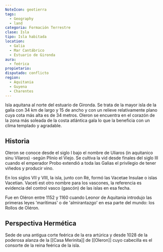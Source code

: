 ```yaml
---
NoteIcon: geotierra
tags:
  - Geography 
  - land 
categoria: Formación Terrestre
clase: Isla 
tipo: Isla habitada 
location: 
  - Galia 
  - Mar Cantábrico 
  - Estuario de Gironda 
aura:
  - feérica
propietario:
disputado: conflicto
region:
  - Aquitania  
  - Guyena 
  - Charentes 
---
```





Isla aquitana al norte del estuario de Gironda. Se trata de la mayor isla de la galia con 34 km de largo y 15 de ancho y con un relieve relativamente plano cuya cota más alta es de 34 metros. Oleron se encuentra en el corazón de la zona más soleada de la costa atlántica gala lo que la beneficia con un clima templado y agradable. 

## Historia 
Oleron se conoce desde el siglo I bajo el nombre de Uliaros (in aquitanico sinu Vilaros) -según Plinio el Viejo. Se cultiva la vid desde finales del siglo III cuando el emperador Probo extendió a toda las Galias el privilegio de tener viñedos y producir vino. 

En los siglos VII y VIII, la isla, junto con Ré, formó las Vacetae Insulae o islas Vacetian. Vaceti est otro nombre para los vascones, la referencia es evidencia del control vasco (gascón) de las islas en esa fecha.

Fue en Oléron entre 1152 y 1160 cuando Leonor de Aquitania introdujo las primeras leyes 'marítimas' o de 'almirantazgo' en esa parte del mundo: los Rollos de Oléron.

## Perspectiva Hermética
Sede de una antigua corte feérica de la era artúrica y desde 1028 de la poderosa alanza de la [[Casa Merinita]] de [[Oleron]] cuyo cabecilla es el consorte de la reina feérica de la isla. 
